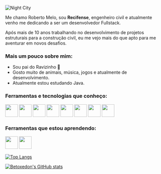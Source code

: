 ![Night City](https://i.pinimg.com/originals/6b/13/c5/6b13c5f67c072fd6c531107b51b70359.gif)


Me chamo Roberto Melo, sou **Recifense**, engenheiro civil e atualmente venho me dedicando a ser um desenvolvedor Fullstack.

Após mais de 10 anos trabalhando no desenvolvimento de projetos estruturais para a construção civil, eu me vejo mais do que apto para me aventurar em novos desafios.  

  
### Mais um pouco sobre mim:
- Sou pai do Ravizinho :baby:
- Gosto muito de animais, música, jogos e atualmente de desenvolvimento. 
- Atualmente estou estudando Java. 

### Ferramentas e tecnologias que conheço:

<img src="https://cdn.jsdelivr.net/gh/devicons/devicon/icons/css3/css3-original-wordmark.svg" width="40" height="40"/> <img src="https://cdn.jsdelivr.net/gh/devicons/devicon/icons/git/git-plain.svg" width="40" height="40"/> <img src="https://cdn.jsdelivr.net/gh/devicons/devicon/icons/github/github-original.svg" width="40" height="40"/> <img src="https://cdn.jsdelivr.net/gh/devicons/devicon/icons/html5/html5-original.svg" width="40" height="40"/> <img src="https://cdn.jsdelivr.net/gh/devicons/devicon/icons/linux/linux-plain.svg" width="40" height="40"/> <img src="https://cdn.jsdelivr.net/gh/devicons/devicon/icons/python/python-original.svg" width="40" height="40"/> <img src="https://cdn.jsdelivr.net/gh/devicons/devicon/icons/ubuntu/ubuntu-plain.svg" width="40" height="40"/> <img src="https://cdn.jsdelivr.net/gh/devicons/devicon/icons/vscode/vscode-original.svg" width="40" height="40"/>
  
### Ferramentas que estou aprendendo: 
<img src="https://cdn.jsdelivr.net/gh/devicons/devicon/icons/java/java-original.svg" width="40" height="40"/> <img src="https://cdn.jsdelivr.net/gh/devicons/devicon/icons/javascript/javascript-original.svg" width="40" height="40"/> 

 
  [![Top Langs](https://github-readme-stats.vercel.app/api/top-langs/?username=betoxedon)](https://github.com/betoxedon/github-readme-stats)
  
  [![Betoxedon's GitHub stats](https://github-readme-stats.vercel.app/api?username=betoxedon)](https://github.com/betoxedon/github-readme-stats)
               
          
          
          
          


<!--
**betoxedon/betoxedon** is a ✨ _special_ ✨ repository because its `README.md` (this file) appears on your GitHub profile.

Here are some ideas to get you started:

- 🔭 I’m currently working on ...
- 🌱 I’m currently learning ...
- 👯 I’m looking to collaborate on ...
- 🤔 I’m looking for help with ...
- 💬 Ask me about ...
- 📫 How to reach me: ...
- 😄 Pronouns: ...
- ⚡ Fun fact: ...
-->
